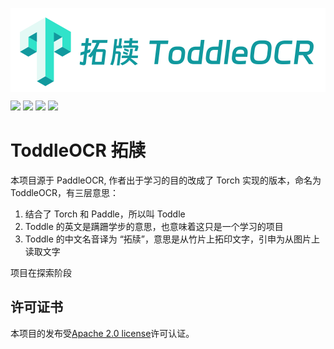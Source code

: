 <p align="center">
 <img src="./doc/toddleocr.png" align="middle" width = "600"/>
<p align="center">
<p align="left">
    <a href="./LICENSE"><img src="https://img.shields.io/badge/license-Apache%202-dfd.svg"></a>
    <a href=""><img src="https://img.shields.io/badge/python-3.7+-aff.svg"></a>
    <a href=""><img src="https://img.shields.io/badge/os-linux%2C%20win%2C%20mac-pink.svg"></a>
    <a href="https://github.com/arry-lee/ToddleOCR/stargazers"><img src="https://img.shields.io/github/stars/arry-lee/ToddleOCR?color=ccf"></a>
</p>

# ToddleOCR 拓牍
本项目源于 PaddleOCR, 作者出于学习的目的改成了 Torch 实现的版本，命名为 ToddleOCR，有三层意思：
1. 结合了 Torch 和 Paddle，所以叫 Toddle
2. Toddle 的英文是蹒跚学步的意思，也意味着这只是一个学习的项目
3. Toddle 的中文名音译为 “拓牍”，意思是从竹片上拓印文字，引申为从图片上读取文字

项目在探索阶段


## 许可证书
本项目的发布受<a href="https://github.com/arry-lee/ToddleOCR/blob/torchocr/LICENSE">Apache 2.0 license</a>许可认证。
